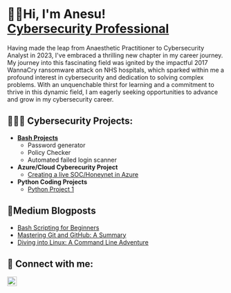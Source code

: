 <h1>👋🏾Hi, I'm Anesu! <br/> <a href="https://www.linkedin.com/in/anesu-m-74b760253/">Cybersecurity Professional</a></h1>
Having made the leap from Anaesthetic Practitioner to Cybersecurity Analyst in 2023, I've embraced a thrilling new chapter in my career journey. My journey into this fascinating field was ignited by the impactful 2017 WannaCry ransomware attack on NHS hospitals, which sparked within me a profound interest in cybersecurity and  dedication to solving complex problems. With an unquenchable thirst for learning and a commitment to thrive in this dynamic field, I am eagerly seeking opportunities to advance and grow in my cybersecurity career.

<h2>👩🏾‍💻 Cybersecurity Projects:</h2>

- <b><a href="https://github.com/anesum1/Bash-Projects/tree/main">Bash Projects</a></b>
  - Password generator
  - Policy Checker
  - Automated failed login scanner
- <b>Azure/Cloud Cyberecurity Project</b>
  - [Creating a live SOC/Honeynet in Azure](https://github.com/CyberLocd/Azure-SOC/tree/main) 
- <b>Python Coding Projects</b>
  - [Python Project 1](https://github.com/anesum1/Python-100-days)
    
<h2>📰Medium Blogposts</h2>

- [Bash Scripting for Beginners](https://medium.com/@ane.masawi/bash-scripting-for-beginners-96a62f0eb027)
- [Mastering Git and GitHub: A Summary](https://medium.com/@ane.masawi/mastering-git-and-github-a-summary-9504804a7ca3)
- [Diving into Linux: A Command Line Adventure](https://medium.com/@ane.masawi/diving-into-linux-a-command-line-adventure-90adc7658a44)


<h2> 🤳 Connect with me:</h2>


[<img align="left" alt="Anesu M | LinkedIn" width="22px" src="https://cdn.jsdelivr.net/npm/simple-icons@v3/icons/linkedin.svg" />][linkedin]


[linkedin]: https://www.linkedin.com/in/anesu-m-74b760253/

<!--
**anesum1/anesum1** is a ✨ _special_ ✨ repository because its `README.md` (this file) appears on your GitHub profile.

Here are some ideas to get you started:

- 🔭 I’m currently working on ...
- 🌱 I’m currently learning ...
- 👯 I’m looking to collaborate on ...
- 🤔 I’m looking for help with ...
- 💬 Ask me about ...
- 📫 How to reach me: ...
- 😄 Pronouns: ...
- ⚡ Fun fact: ...
-->

